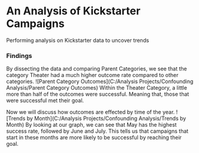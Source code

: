 # An Analysis of Kickstarter Campaigns
Performing analysis on Kickstarter data to uncover trends
### Findings
By dissecting the data and comparing Parent Categories, we see that the category Theater had a much higher outcome rate compared to other categories.
![Parent Category Outcomes](C:/Analysis Projects/Confounding Analysis/Parent Category Outcomes)
Within the Theater Category, a little more than half of the outcomes were successful. Meaning that, those that were successful met their goal.

Now we will discuss how outcomes are effected by time of the year.
![Trends by Month](C:/Analysis Projects/Confounding Analysis/Trends by Month)
By looking at our graph, we can see that May has the highest success rate, followed by June and July. This tells us that campaigns that start in these months are more likely to be successful by reaching their goal.
